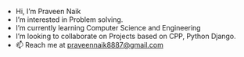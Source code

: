 -  Hi, I’m Praveen Naik
-  I’m interested in Problem solving.
-  I’m currently learning Computer Science and Engineering
-  I’m looking to collaborate on Projects based on CPP, Python Django.
- 📫 Reach me at praveennaik8887@gmail.com

<!---
Praveennaik8/Praveennaik8 is a ✨ special ✨ repository because its `README.md` (this file) appears on your GitHub profile.
You can click the Preview link to take a look at your changes.
--->
